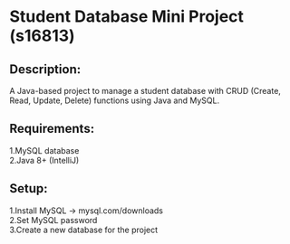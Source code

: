 # **Student Database Mini Project (s16813)**

## Description:
A Java-based project to manage a student database with CRUD (Create, Read, Update, Delete) functions using Java and MySQL.  

## Requirements:  

1.MySQL database  
2.Java 8+ (IntelliJ)


## Setup:  

1.Install MySQL → mysql.com/downloads  
2.Set MySQL password  
3.Create a new database for the project  
